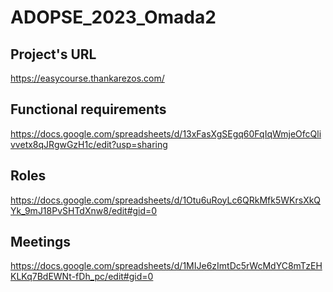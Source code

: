 # ADOPSE_2023_Omada2

## Project's URL
https://easycourse.thankarezos.com/

## Functional requirements
https://docs.google.com/spreadsheets/d/13xFasXgSEgq60FqIqWmjeOfcQlivvetx8qJRgwGzH1c/edit?usp=sharing

## Roles
https://docs.google.com/spreadsheets/d/1Otu6uRoyLc6QRkMfk5WKrsXkQYk_9mJ18PvSHTdXnw8/edit#gid=0

## Meetings
https://docs.google.com/spreadsheets/d/1MIJe6zImtDc5rWcMdYC8mTzEHKLKq7BdEWNt-fDh_pc/edit#gid=0
